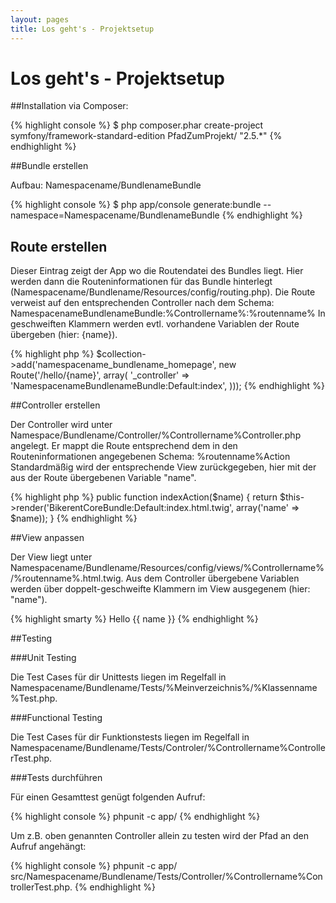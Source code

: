 ```yaml
---
layout: pages
title: Los geht's - Projektsetup
---
```


# Los geht's - Projektsetup

##Installation via Composer:

{% highlight console %}
$ php composer.phar create-project symfony/framework-standard-edition PfadZumProjekt/ "2.5.*"
{% endhighlight %}

##Bundle erstellen

Aufbau: Namespacename/BundlenameBundle

{% highlight console %}
$ php app/console generate:bundle --namespace=Namespacename/BundlenameBundle
{% endhighlight %}

## Route erstellen

Dieser Eintrag zeigt der App wo die Routendatei des Bundles liegt.
Hier werden dann die Routeninformationen für das Bundle hinterlegt (Namespacename/Bundlename/Resources/config/routing.php).
Die Route verweist auf den entsprechenden Controller nach dem Schema: NamespacenameBundlenameBundle:%Controllername%:%routenname%
In geschweiften Klammern werden evtl. vorhandene Variablen der Route übergeben (hier: {name}).

{% highlight php %}
$collection->add('namespacename_bundlename_homepage', new Route('/hello/{name}', array(
    '_controller' => 'NamespacenameBundlenameBundle:Default:index',
)));
{% endhighlight %}

##Controller erstellen

Der Controller wird unter Namespace/Bundlename/Controller/%Controllername%Controller.php angelegt.
Er mappt die Route entsprechend dem in den Routeninformationen angegebenen Schema: %routenname%Action
Standardmäßig wird der entsprechende View zurückgegeben, hier mit der aus der Route übergebenen Variable "name".

{% highlight php %}
public function indexAction($name)
{
    return $this->render('BikerentCoreBundle:Default:index.html.twig', array('name' => $name));
}
{% endhighlight %}

##View anpassen

Der View liegt unter Namespacename/Bundlename/Resources/config/views/%Controllername%/%routenname%.html.twig.
Aus dem Controller übergebene Variablen werden über doppelt-geschweifte Klammern im View ausgegenem (hier: "name").

{% highlight smarty %}
Hello {{ name }}
{% endhighlight %}

##Testing

###Unit Testing

Die Test Cases für dir Unittests liegen im Regelfall in Namespacename/Bundlename/Tests/%Meinverzeichnis%/%Klassenname%Test.php.

###Functional Testing

Die Test Cases für dir Funktionstests liegen im Regelfall in Namespacename/Bundlename/Tests/Controler/%Controllername%ControllerTest.php.

###Tests durchführen

Für einen Gesamttest genügt folgenden Aufruf:

{% highlight console %}
phpunit -c app/
{% endhighlight %}

Um z.B. oben genannten Controller allein zu testen wird der Pfad an den Aufruf angehängt:

{% highlight console %}
phpunit -c app/ src/Namespacename/Bundlename/Tests/Controller/%Controllername%ControllerTest.php.
{% endhighlight %}